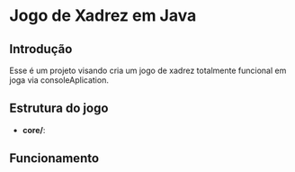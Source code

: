  
# Jogo de Xadrez em Java


## Introdução


Esse é um projeto visando cria um jogo de xadrez totalmente funcional em joga via consoleAplication.



## Estrutura do jogo

* **core/**:

## Funcionamento



